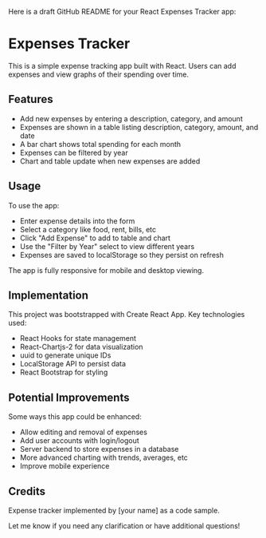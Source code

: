 Here is a draft GitHub README for your React Expenses Tracker app:

# Expenses Tracker

This is a simple expense tracking app built with React. Users can add expenses and view graphs of their spending over time. 

## Features

- Add new expenses by entering a description, category, and amount
- Expenses are shown in a table listing description, category, amount, and date
- A bar chart shows total spending for each month
- Expenses can be filtered by year
- Chart and table update when new expenses are added

## Usage

To use the app:

- Enter expense details into the form 
- Select a category like food, rent, bills, etc
- Click "Add Expense" to add to table and chart
- Use the "Filter by Year" select to view different years
- Expenses are saved to localStorage so they persist on refresh

The app is fully responsive for mobile and desktop viewing.

## Implementation 

This project was bootstrapped with Create React App. Key technologies used:

- React Hooks for state management
- React-Chartjs-2 for data visualization  
- uuid to generate unique IDs
- LocalStorage API to persist data
- React Bootstrap for styling

## Potential Improvements

Some ways this app could be enhanced:

- Allow editing and removal of expenses
- Add user accounts with login/logout
- Server backend to store expenses in a database
- More advanced charting with trends, averages, etc
- Improve mobile experience 

## Credits

Expense tracker implemented by [your name] as a code sample.

Let me know if you need any clarification or have additional questions!
